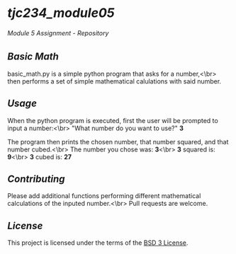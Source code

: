 # ***tjc234_module05***
###### *Module 5 Assignment - Repository* 


## *Basic Math*
basic_math.py is a simple python program that asks for a number,<\br>
then performs a set of simple mathematical calulations with said number.

## *Usage*
When the python program is executed, first the user will be prompted to input a number:<\br>
"What number do you want to use?" **3**

The program then prints the chosen number, that number squared, and that number cubed.<\br>
The number you chose was: **3**<\br>
**3** squared is: **9**<\br>
**3** cubed is: **27**


## *Contributing*
Please add additional functions performing different mathematical calculations of the inputed number.<\br>
Pull requests are welcome.

## *License*
This project is licensed under the terms of the [BSD 3 License](https://choosealicense.com/licenses/bsd-3-clause/).

